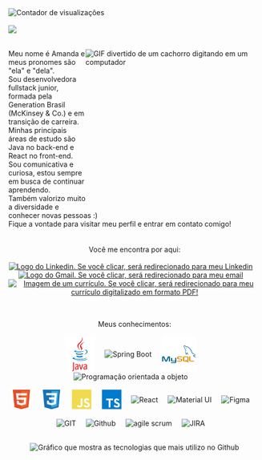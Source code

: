 <div display="flex" flex-direction="row">
<img alt="Contador de visualizações" src="https://komarev.com/ghpvc/?username=ManGiaco&label=Profile%20views&color=800000&style=flat" />
</div>
<br> 
<a href="https://git.io/typing-svg"> 
<img "Letreiro animado onde dou boas vindas ao meu Github. Está escrito: Eai como vai? Meu nome é Amanda, sou desenvolvedora fullstack júnior. Seja bem vindo!"     src="https://readme-typing-svg.herokuapp.com?font=Rampart+One&size=40&duration=3000&pause=600&color=FFFFFF&background=none&center=true&vCenter=true&width=1000&lines=Eaaaaiiii+como+vai??+:);Seja+bem+vindo+(a)+(e)+!+!+!" />
</a>

##

<div>
<img align="right" width="350" height="320" alt="GIF divertido de um cachorro digitando em um computador" src="https://github.com/ManGiaco/BancoDeImagens/blob/main/ReadMe/corgi-computer.gif?raw=true">

<div align="left">
Meu nome é Amanda e meus pronomes são "ela" e "dela". <br>
Sou desenvolvedora fullstack junior, formada pela Generation Brasil (McKinsey & Co.) e em transição de carreira. <br>
Minhas principais áreas de estudo são Java no back-end e React no front-end. <br>
Sou comunicativa e curiosa, estou sempre em busca de continuar aprendendo. <br> 
Também valorizo muito a diversidade e conhecer novas pessoas :) <br>
Fique a vontade para visitar meu perfil e entrar em contato comigo!
</div>
<br>  
<br>  
<div display="flex" flex-direction="row" align="center">  
  Você me encontra por aqui:   
<br>
<br>  
  <a href="https://www.linkedin.com/in/mangiaco"><img alt="Logo do Linkedin. Se você clicar, será redirecionado para meu Linkedin" height="35" width="35" src="https://cdn-icons-png.flaticon.com/512/3536/3536505.png" target="_blank"></a> &nbsp; &nbsp;
  <a href="mailto:amandagiacomettipedrosa@gmail.com"><img alt="Logo do Gmail. Se você clicar, será redirecionado para meu email" height="40" width="40" src="https://cdn-icons-png.flaticon.com/512/5968/5968534.png" target="_blank"></a> &nbsp; &nbsp; 
  <a href="https://drive.google.com/file/d/14HzsAfGg7HhzHN26VnLR8_sBkG61aVhO/view"><img alt="Imagem de um currículo. Se você clicar, será redirecionado para meu currículo digitalizado em formato PDF!" height="40" width="40" src="https://cdn-icons-png.flaticon.com/512/1412/1412225.png" target="_blank"></a> &nbsp; &nbsp; 
</div>
</div>

##

<div display="flex" flex-direction="row" align="center">  
  Meus conhecimentos:  
</div>
<br>
<div display="flex" flex-direction="row" align="center">
    <img align="center" alt="Java" height="70" width="60" src="https://raw.githubusercontent.com/devicons/devicon/master/icons/java/java-original-wordmark.svg" /> &nbsp; &nbsp;
    <img align="center" alt="Spring Boot" height="60" width="60" src="https://cdn.jsdelivr.net/gh/devicons/devicon/icons/spring/spring-original-wordmark.svg" /> &nbsp; &nbsp;
    <img align="center" alt="MySQL" height="70" width="70" src="https://raw.githubusercontent.com/devicons/devicon/master/icons/mysql/mysql-original-wordmark.svg" /> &nbsp; &nbsp;
    <img align="center" alt="Programação orientada a objeto" height="55" width="55" src="https://miro.medium.com/max/300/0*goJuBKoyL-zZX4RB.png" /> &nbsp; &nbsp;
</div>    
<br>    
<div display="flex" flex-direction="row" align="center">    
    <img align="center" alt="HTML" height="40" width="40" src="https://raw.githubusercontent.com/devicons/devicon/master/icons/html5/html5-original.svg" /> &nbsp; &nbsp;
    <img align="center" alt="CSS" height="40" width="40" src="https://raw.githubusercontent.com/devicons/devicon/master/icons/css3/css3-original.svg" /> &nbsp; &nbsp;
    <img align="center" alt="Javascript" height="40" width="40" src="https://raw.githubusercontent.com/devicons/devicon/master/icons/javascript/javascript-plain.svg" /> &nbsp; &nbsp;
    <img align="center" alt="Typescript" height="40" width="40" src="https://raw.githubusercontent.com/devicons/devicon/master/icons/typescript/typescript-plain.svg" /> &nbsp; &nbsp;
    <img align="center" alt="React" height="50" width="50" src="https://cdn.jsdelivr.net/gh/devicons/devicon/icons/react/react-original-wordmark.svg" /> &nbsp; &nbsp;
    <img align="center" alt="Material UI" height="40" width="40" src="https://cdn.jsdelivr.net/gh/devicons/devicon/icons/materialui/materialui-original.svg" width=50/> &nbsp; &nbsp;
    <img align="center" alt="Figma" height="40" width="40" src="https://cdn.jsdelivr.net/gh/devicons/devicon/icons/figma/figma-original.svg" /> &nbsp; &nbsp;
</div>    
<br>    
<div display="flex" flex-direction="row" align="center">     
    <img align="center" alt="GIT" height="40" width="40" src="https://cdn.jsdelivr.net/gh/devicons/devicon/icons/git/git-original.svg" /> &nbsp; &nbsp;
    <img align="center" alt="Github" height="50" width="50" src="https://icones.pro/wp-content/uploads/2021/06/icone-github-violet.png" /> &nbsp; &nbsp;
    <img align="center" alt="agile scrum" height="70" width="70" src="https://miro.medium.com/max/400/0*KpzqUReoWU_DEwb5.png" /> &nbsp; &nbsp;
    <img align="center" alt="JIRA" height="50" width="50" src="https://cdn.jsdelivr.net/gh/devicons/devicon/icons/jira/jira-original-wordmark.svg" /> &nbsp; &nbsp;
</div> 
    
##

<div align="center">
  <img align="center" alt="Gráfico que mostra as tecnologias que mais utilizo no Github" width="350" src="https://github-readme-stats.vercel.app/api/top-langs/?username=mangiaco&layout=compact&langs_count=7&theme=radical" /> 
</div>
